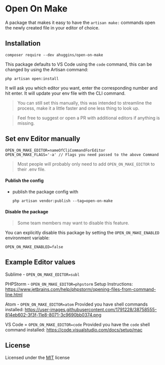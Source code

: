 # Open On Make

A package that makes it easy to have the `artisan make:` commands open the newly created file in your editor of choice.

## Installation

`composer require --dev ahuggins/open-on-make`

This package defaults to VS Code using the `code` command, this can be changed by using the Artisan command:

`php artisan open:install`

It will ask you which editor you want, enter the corresponding number and hit enter. It will update your env file with the CLI command.

> You can still set this manually, this was intended to streamline the process, make it a little faster and one less thing to look up.

> Feel free to suggest or open a PR with additional editors if anything is missing.

## Set env Editor manually

```
OPEN_ON_MAKE_EDITOR=nameOfCliCommandForEditor
OPEN_ON_MAKE_FLAGS='-a' // Flags you need passed to the above Command
```

> Most people will probably only need to add `OPEN_ON_MAKE_EDITOR` to their .env file.

#### Publish the config

- publish the package config with

  `php artisan vendor:publish --tag=open-on-make`

#### Disable the package

> Some team members may want to disable this feature.

You can explicitly disable this package by setting the `OPEN_ON_MAKE_ENABLED` environment variable:

```
OPEN_ON_MAKE_ENABLED=false
```

## Example Editor values

Sublime - `OPEN_ON_MAKE_EDITOR=subl`

PHPStorm - `OPEN_ON_MAKE_EDITOR=phpstorm` Setup Instructions: https://www.jetbrains.com/help/phpstorm/opening-files-from-command-line.html

Atom - `OPEN_ON_MAKE_EDITOR=atom` Provided you have shell commands installed: https://user-images.githubusercontent.com/1791228/38758555-814eb602-3f3f-11e8-8071-3c9690bb0374.png

VS Code = `OPEN_ON_MAKE_EDITOR=code` Provided you have the `code` shell command installed: https://code.visualstudio.com/docs/setup/mac

## License

Licensed under the [MIT](license) license
